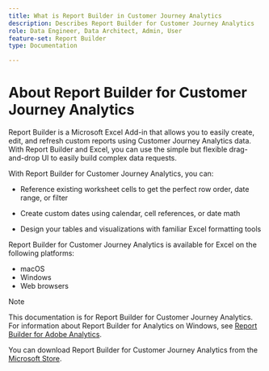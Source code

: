 ```yaml
---
title: What is Report Builder in Customer Journey Analytics
description: Describes Report Builder for Customer Journey Analytics
role: Data Engineer, Data Architect, Admin, User
feature-set: Report Builder
type: Documentation

---
```


# About Report Builder for Customer Journey Analytics

Report Builder is a Microsoft Excel Add-in that allows you to easily
create, edit, and refresh custom reports using Customer Journey
Analytics data. With Report Builder and Excel, you can use the simple
but flexible drag-and-drop UI to easily build complex data requests.

With Report Builder for Customer Journey Analytics, you can:

 - Reference existing worksheet cells to get the perfect row order, date range, or filter

 - Create custom dates using calendar, cell references, or date math

 - Design your tables and visualizations with familiar Excel formatting tools

Report Builder for Customer Journey Analytics is available for Excel on
the following platforms:

 - macOS
 - Windows
 - Web browsers


 >[!NOTE]
 >
 >This documentation is for Report Builder for Customer Journey Analytics.
 For information about Report Builder for Analytics on Windows,
 see [Report Builder for Adobe
 Analytics](https://experienceleague.adobe.com/docs/analytics/analyze/report-builder/home.html?lang=en).

 You can download Report Builder for Customer Journey Analytics from the
 [Microsoft Store](https://www.microsoft.com/en-us/store/apps/windows).
